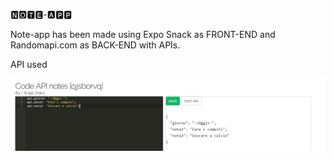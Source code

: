 🅽🅾🆃🅴-🅰🅿🅿

Note-app has been made using Expo Snack as FRONT-END and Randomapi.com as BACK-END with APIs.

API used

<img src="randomapi.PNG">
